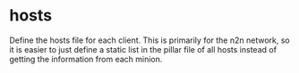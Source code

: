 hosts
=====
Define the hosts file for each client. This is primarily for the n2n network, so it is easier to just define a static list in the pillar file of all hosts instead of getting the information from each minion.
